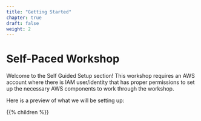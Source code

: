 ```yaml
---
title: "Getting Started"
chapter: true
draft: false
weight: 2
---
```


# Self-Paced Workshop

Welcome to the Self Guided Setup section! This workshop requires an AWS account where there is IAM user/identity that has proper permissions to set up the necessary AWS components to work through the workshop. 

Here is a preview of what we will be setting up:

{{% children %}}